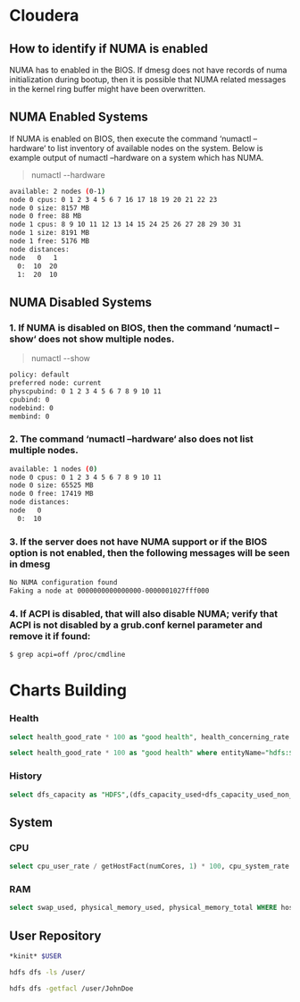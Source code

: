 # Cloudera
How to identify if NUMA is enabled
----------------------------------

NUMA has to enabled in the BIOS. If dmesg does not have records of numa initialization during bootup, then it is possible that NUMA related messages in the kernel ring buffer might have been overwritten.

NUMA Enabled Systems
--------------------

If NUMA is enabled on BIOS, then execute the command ‘numactl –hardware‘ to list inventory of available nodes on the system. Below is example output of numactl –hardware on a system which has NUMA.

> numactl --hardware
```bash
available: 2 nodes (0-1)
node 0 cpus: 0 1 2 3 4 5 6 7 16 17 18 19 20 21 22 23
node 0 size: 8157 MB
node 0 free: 88 MB
node 1 cpus: 8 9 10 11 12 13 14 15 24 25 26 27 28 29 30 31
node 1 size: 8191 MB
node 1 free: 5176 MB
node distances:
node   0   1 
  0:  10  20 
  1:  20  10
```

NUMA Disabled Systems
---------------------

### 1. If NUMA is disabled on BIOS, then the command ‘numactl –show‘ does not show multiple nodes.

> numactl --show
```bash
policy: default
preferred node: current
physcpubind: 0 1 2 3 4 5 6 7 8 9 10 11
cpubind: 0
nodebind: 0
membind: 0
```

### 2. The command ‘numactl –hardware‘ also does not list multiple nodes.

```bash
available: 1 nodes (0)
node 0 cpus: 0 1 2 3 4 5 6 7 8 9 10 11
node 0 size: 65525 MB
node 0 free: 17419 MB
node distances:
node   0
  0:  10
```

### 3. If the server does not have NUMA support or if the BIOS option is not enabled, then the following messages will be seen in dmesg

```bash
No NUMA configuration found
Faking a node at 0000000000000000-0000001027fff000
```

### 4. If ACPI is disabled, that will also disable NUMA; verify that ACPI is not disabled by a grub.conf kernel parameter and remove it if found:

```bash
$ grep acpi=off /proc/cmdline
```



Charts Building
===============

### Health
```SQL
select health_good_rate * 100 as "good health", health_concerning_rate * 100 as "concerning health", health_bad_rate * 100 as "bad health", health_disabled_rate * 100 as "disabled health", health_unknown_rate * 100 as "unknown health" where entityName="hdfs:$node-ha"
```

```sql
select health_good_rate * 100 as "good health" where entityName="hdfs:$node-ha"
```

### History
```SQL
select dfs_capacity as "HDFS",(dfs_capacity_used+dfs_capacity_used_non_hdfs) as "Used" where entityName="hdfs:$node-ha"
```

System
------

### CPU
```sql
select cpu_user_rate / getHostFact(numCores, 1) * 100, cpu_system_rate / getHostFact(numCores, 1) * 100, cpu_nice_rate / getHostFact(numCores, 1) * 100, cpu_iowait_rate / getHostFact(numCores, 1) * 100, cpu_irq_rate / getHostFact(numCores, 1) * 100, cpu_soft_irq_rate / getHostFact(numCores, 1) * 100, cpu_steal_rate / getHostFact(numCores, 1) * 100 
```

### RAM
```sql
select swap_used, physical_memory_used, physical_memory_total WHERE hostname RLIKE ".*data.*"
```

User Repository
---------------

```bash
*kinit* $USER
```

```bash
hdfs dfs -ls /user/
```

```bash
hdfs dfs -getfacl /user/JohnDoe
```

